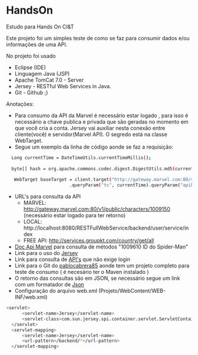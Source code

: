 # HandsOn
Estudo para Hands On CI&amp;T

Este projeto foi um simples teste de como se faz para consumir dados e/ou informações de uma API.

No projeto foi usado
 * Eclipse (IDE) 
 * Linguagem Java (JSP)
 * Apache TomCat 7.0 - Server
 * Jersey - RESTful Web Services in Java.
 * Git - Github ;)

Anotações:
 - Para consumo da API da Marvel é necessário estar logado , para isso é necessário a chave publica e privada que são geradas no momento em que você cria a conta. Jersey vai auxiliar nesta conexão entre cliente(você) e servidor(Marvel API). O segredo está na classe WebTarget.
  - Segue um exemplo da linha de código aonde se faz a requisição:
```sh
  Long currentTime = DateTimeUtils.currentTimeMillis();
  
  byte[] hash = org.apache.commons.codec.digest.DigestUtils.md5(currentTime + chavePrivada + chavePublica);
  
   WebTarget baseTarget = client.target("http://gateway.marvel.com:80/v1/public/characters/1009610")
						.queryParam("ts", currentTime).queryParam("apikey", chavePublica).queryParam("hash", result);
```
 
- URL's para consulta da API
   - MARVEL:   http://gateway.marvel.com:80/v1/public/characters/1009150 (necessário estar logado para ter retorno)
   - LOCAL:    http://localhost:8080/RESTFullWebService/backend/user/service/index
   - FREE API: http://services.groupkt.com/country/get/all 
 - [Doc Api Marvel] para consulta de métodos "1009610 ID do Spider-Man"
 - Link para o uso do [Jersey] 
 - Link para consulta de [API's] que não exige login
 - Link para o Git do [pablocabrera85] aonde tem um projeto completo para teste de consumo ( é necesário ter o Maven instalado )
 - O retorno das consultas são em JSON, se necessário segue um link com um formatador de [Json]
 - Configuração do arquivo web.xml (Projeto/WebContent/WEB-INF/web.xml)
 
```sh
<servlet>
      <servlet-name>Jersey</servlet-name>
      <servlet-class>com.sun.jersey.spi.container.servlet.ServletContainer</servlet-class>
  </servlet>
  <servlet-mapping>
      <servlet-name>Jersey</servlet-name>
      <url-pattern>/backend/*</url-pattern>
  </servlet-mapping>
```
 [Json]: <https://jsonformatter.curiousconcept.com/>
 [pablocabrera85]: <https://github.com/pablocabrera85/marvel-api-client>
 [Jersey]: <https://jersey.java.net/download.html>
 [API's]: <http://www.groupkt.com/post/f2129b88/free-restful-web-services-to-consume-and-test.htm>
 [Doc Api Marvel]: <http://developer.marvel.com/docs#!/public/getCreatorCollection_get_0>
